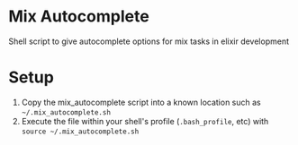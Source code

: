 # Mix Autocomplete
Shell script to give autocomplete options for mix tasks in elixir development

# Setup
1. Copy the mix_autocomplete script into a known location such as `~/.mix_autocomplete.sh`
2. Execute the file within your shell's profile (`.bash_profile`, etc) with `source ~/.mix_autocomplete.sh`
